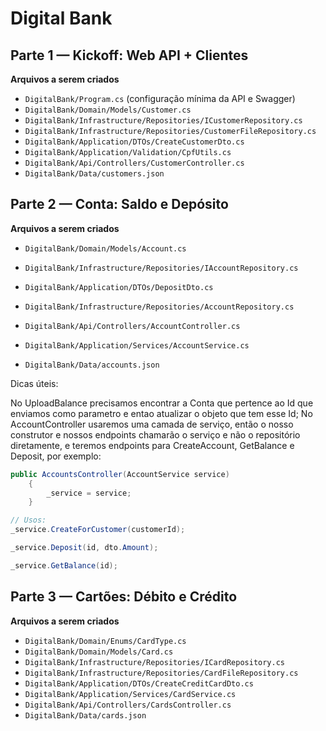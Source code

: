 # Digital Bank

## Parte 1 — Kickoff: Web API + Clientes
**Arquivos a serem criados**
- `DigitalBank/Program.cs` (configuração mínima da API e Swagger)
- `DigitalBank/Domain/Models/Customer.cs`
- `DigitalBank/Infrastructure/Repositories/ICustomerRepository.cs`
- `DigitalBank/Infrastructure/Repositories/CustomerFileRepository.cs`
- `DigitalBank/Application/DTOs/CreateCustomerDto.cs`
- `DigitalBank/Application/Validation/CpfUtils.cs`
- `DigitalBank/Api/Controllers/CustomerController.cs`
- `DigitalBank/Data/customers.json`

## Parte 2 — Conta: Saldo e Depósito
**Arquivos a serem criados**
- `DigitalBank/Domain/Models/Account.cs`
- `DigitalBank/Infrastructure/Repositories/IAccountRepository.cs`
- `DigitalBank/Application/DTOs/DepositDto.cs`

- `DigitalBank/Infrastructure/Repositories/AccountRepository.cs`
- `DigitalBank/Api/Controllers/AccountController.cs`

- `DigitalBank/Application/Services/AccountService.cs`
- `DigitalBank/Data/accounts.json`

Dicas úteis:

No UploadBalance precisamos encontrar a Conta que pertence ao Id que enviamos como parametro e entao atualizar o objeto que tem esse Id;
No AccountController usaremos uma camada de serviço, então o nosso construtor e nossos endpoints chamarão o serviço e não o repositório diretamente, e teremos endpoints para CreateAccount, GetBalance e  Deposit, por exemplo:

```csharp
public AccountsController(AccountService service)
    {
        _service = service;
    }

// Usos:
_service.CreateForCustomer(customerId);

_service.Deposit(id, dto.Amount);

_service.GetBalance(id);
```

## Parte 3 — Cartões: Débito e Crédito
**Arquivos a serem criados**
- `DigitalBank/Domain/Enums/CardType.cs`
- `DigitalBank/Domain/Models/Card.cs`
- `DigitalBank/Infrastructure/Repositories/ICardRepository.cs`
- `DigitalBank/Infrastructure/Repositories/CardFileRepository.cs`
- `DigitalBank/Application/DTOs/CreateCreditCardDto.cs`
- `DigitalBank/Application/Services/CardService.cs`
- `DigitalBank/Api/Controllers/CardsController.cs`
- `DigitalBank/Data/cards.json`
